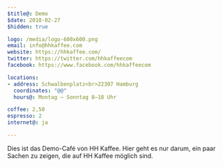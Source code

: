 ```yaml
---
$title@: Demo
$date: 2018-02-27
$hidden: true

logo: /media/logo-600x600.png
email: info@hhkaffee.com
website: https://hhkaffee.com/ 
twitter: https://twitter.com/hhkaffeecom
facebook: https://www.facebook.com/hhkaffeecom

locations:
- address: Schwalbenplatz<br>22307 Hamburg
  coordinates: "@@"
  hours@: Montag – Sonntag 8–18 Uhr

coffee: 2,50
espresso: 2
internet@: ja

---
```

Dies ist das Demo-Café von HH Kaffee. Hier geht es nur darum, ein paar Sachen zu zeigen, die auf HH Kaffee möglich sind.